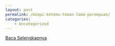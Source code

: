 ```yaml
---
layout: post
permalink: /mimpi-ketemu-teman-lama-perempuan/
categories:
    - Uncategorized
---
```


[Baca Selengkapnya](/04)